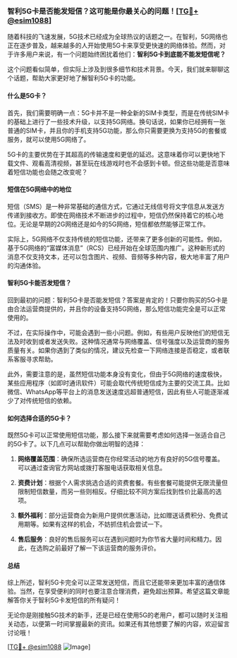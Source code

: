### 智利5G卡是否能发短信？这可能是你最关心的问题！[[TG💪+ @esim1088](https://t.me/s/esim1088)]

随着科技的飞速发展，5G技术已经成为全球热议的话题之一。在智利，5G网络也正在逐步普及，越来越多的人开始使用5G卡来享受更快速的网络体验。然而，对于许多用户来说，有一个问题始终困扰着他们：**智利5G卡到底能不能发短信呢？**

这个问题看似简单，但实际上涉及到很多细节和技术背景。今天，我们就来聊聊这个话题，帮助大家更好地了解智利5G卡的功能。

#### 什么是5G卡？

首先，我们需要明确一点：5G卡并不是一种全新的SIM卡类型，而是在传统SIM卡的基础上进行了一些技术升级，以支持5G网络。换句话说，如果你已经拥有一张普通的SIM卡，并且你的手机支持5G功能，那么你只需要更换为支持5G的套餐或服务，就可以使用5G网络了。

5G卡的主要优势在于其超高的传输速度和更低的延迟。这意味着你可以更快地下载文件、观看高清视频，甚至玩在线游戏时也不会感到卡顿。但这些功能是否意味着短信功能也会随之改变呢？

#### 短信在5G网络中的地位

短信（SMS）是一种非常基础的通信方式，它通过无线信号将文字信息从发送方传递到接收方。即使在网络技术不断进步的过程中，短信仍然保持着它的核心地位。无论是早期的2G网络还是如今的5G网络，短信都依然能够正常工作。

实际上，5G网络不仅支持传统的短信功能，还带来了更多创新的可能性。例如，基于5G网络的“富媒体消息”（RCS）已经开始在全球范围内推广。这种新形式的消息不仅支持文本，还可以包含图片、视频、音频等多种内容，极大地丰富了用户的沟通体验。

#### 智利5G卡能否发短信？

回到最初的问题：智利5G卡是否能发短信？答案是肯定的！只要你购买的5G卡是由合法运营商提供的，并且你的设备支持5G网络，那么短信功能完全是可以正常使用的。

不过，在实际操作中，可能会遇到一些小问题。例如，有些用户反映他们的短信无法及时收到或者发送失败。这种情况通常与网络覆盖、信号强度以及运营商的服务质量有关。如果你遇到了类似的情况，建议先检查一下网络连接是否稳定，或者联系客服寻求帮助。

此外，需要注意的是，虽然短信功能本身没有变化，但由于5G网络的速度极快，某些应用程序（如即时通讯软件）可能会取代传统短信成为主要的交流工具。比如微信、WhatsApp等平台上的消息发送速度远超普通短信，因此有些人可能逐渐减少了对传统短信的依赖。

#### 如何选择合适的5G卡？

既然5G卡可以正常使用短信功能，那么接下来就需要考虑如何选择一张适合自己的5G卡了。以下几点可以帮助你做出明智的选择：

1. **网络覆盖范围**：确保所选运营商在你经常活动的地方有良好的5G信号覆盖。可以通过查询官方网站或拨打客服电话获取相关信息。
   
2. **资费计划**：根据个人需求挑选合适的资费套餐。有些套餐可能提供无限流量但限制短信数量，而另一些则相反。仔细比较不同方案后找到性价比最高的选项。

3. **额外福利**：部分运营商会为新用户提供优惠活动，比如赠送话费积分、免费试用期等。如果有这样的机会，不妨抓住机会尝试一下。

4. **售后服务**：良好的售后服务可以在遇到问题时为你节省大量时间和精力。因此，在选购之前最好了解一下该运营商的服务评价。

#### 总结

综上所述，智利5G卡完全可以正常发送短信，而且它还能带来更加丰富的通信体验。当然，在享受便利的同时也要注意合理消费，避免超出预算。希望这篇文章能解答你关于智利5G卡发短信的所有疑问！

无论你是刚接触5G技术的新手，还是已经在使用5G的老用户，都可以随时关注相关动态，以便第一时间掌握最新的资讯。如果还有其他想要了解的内容，欢迎留言讨论哦！

[[TG💪+ @esim1088](https://t.me/s/esim1088) ![Image](https://i.postimg.cc/4NQfJmqS/Snipaste-2025-05-13-00-14-12.png)]